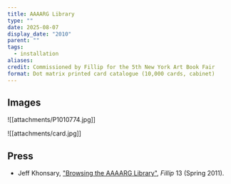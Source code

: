 ```yaml
---
title: AAAARG Library
type: ""
date: 2025-08-07
display_date: "2010"
parent: ""
tags:
  - installation
aliases: 
credit: Commissioned by Fillip for the 5th New York Art Book Fair
format: Dot matrix printed card catalogue (10,000 cards, cabinet)
---
```

## Images

![[attachments/P1010774.jpg]]

![[attachments/card.jpg]]
## Press

- Jeff Khonsary, ["Browsing the AAAARG Library"](http://fillip.ca/content/browsing-the-aaaarg-library), _Fillip_ 13 (Spring 2011).
